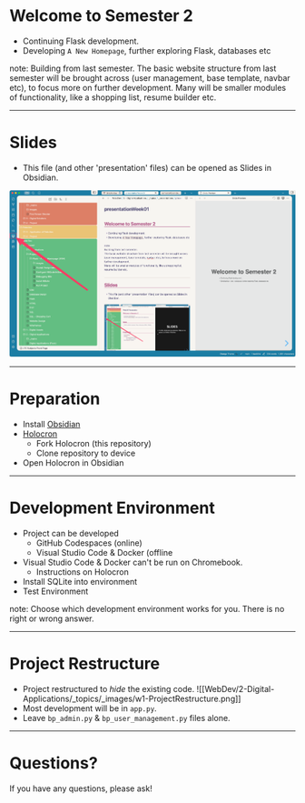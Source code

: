 # Welcome to Semester 2

- Continuing Flask development.
- Developing `A New Homepage`, further exploring Flask, databases etc

note: 
Building from last semester. 
The basic website structure from last semester will be brought across (user management, base template, navbar etc), to focus more on further development. 
Many will be smaller modules of functionality, like a shopping list, resume builder etc.

---
# Slides

- This file (and other 'presentation' files) can be opened as Slides in Obsidian.

![openSlidesView](WebDev/2-Digital-Applications/_topics/_images/openSlidesView.png)

---
# Preparation

- Install [Obsidian](https://obsidian.md/)
- [Holocron](https://github.com/Lake-Tuggeranong-College/Holocron)
	- Fork Holocron (this repository)
	- Clone repository to device
- Open Holocron in Obsidian

---
# Development Environment

- Project can be developed
	- GitHub Codespaces (online)
	- Visual Studio Code & Docker (offline
- Visual Studio Code & Docker can't be run on Chromebook.
	- Instructions on Holocron
- Install SQLite into environment
- Test Environment

note:
Choose which development environment works for you. There is no right or wrong answer.

---
# Project Restructure

- Project restructured to *hide* the existing code. 
![[WebDev/2-Digital-Applications/_topics/_images/w1-ProjectRestructure.png]]
- Most development will be in `app.py`.
- Leave `bp_admin.py` & `bp_user_management.py` files alone.

---

# Questions?

If you have any questions, please ask!